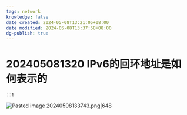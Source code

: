 ```yaml
---
tags: network
knowledge: false
date created: 2024-05-08T13:21:05+08:00
date modified: 2024-05-08T13:37:58+08:00
dg-publish: true
---
```


# 202405081320 IPv6的回环地址是如何表示的

`::1` 

![Pasted image 20240508133743.png|648](/img/user/attachs/Pasted%20image%2020240508133743.png)
